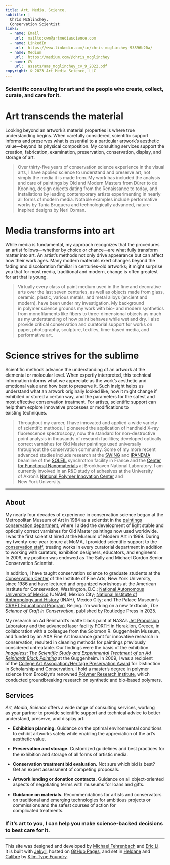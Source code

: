 ```yaml
---
title: Art, Media, Science.
subtitle: |
  Chris McGlinchey,
  Conservation Scientist
links:
  - name: Email
    url:  mailto:cwm@artmediascience.com
  - name: LinkedIn
    url:  https://www.linkedin.com/in/chris-mcglinchey-93896b20a/
  - name: Medium
    url:  https://medium.com/@chris_mcglinchey
  - name: CV
    url:  assets/ams_mcglinchey_cv_9_2022.pdf
copyright: © 2023 Art Media Science, LLC
---
```




### Scientific consulting for art and the people who create, collect, curate, and care for it.



# Art transcends the material

Looking beyond an artwork’s material properties is where true understanding begins. When carefully considered, scientific support informs and preserves what is essential to a particular artwork’s aesthetic value—beyond its physical composition. My consulting services support the creation, fabrication, examination, preservation, conservation, display, and storage of art.

> Over thirty-five years of conservation science experience in the visual arts, I have applied science to understand and preserve art, not simply the media it is made from. My work has included the analysis and care of paintings by Old and Modern Masters from Dürer to de Kooning, design objects dating from the Renaissance to today, and installations by leading contemporary artists experimenting in nearly all forms of modern media. Notable examples include performative works by Tania Bruguera and technologically advanced, nature-inspired designs by Neri Oxman.



# Media transforms into art

While media is fundamental, my approach recognizes that the procedures an artist follows—whether by choice or chance—are what fully transform matter into art. An artist’s methods not only drive appearance but can affect how their work ages. Many modern materials exert changes beyond the fading and discoloration familiar in centuries-old artworks; it might surprise you that for most media, traditional and modern, change is often greatest for art that is young.

> Virtually every class of paint medium used in the fine and decorative arts over the last seven centuries, as well as objects made from glass, ceramic, plastic, various metals, and metal alloys (ancient and modern), have been under my investigation. My background in polymer science grounds my work with bio- and modern synthetics from monofilaments like fibers to three-dimensional objects as much as my understanding of how paint behaves while wet and dry. I also provide critical conservation and curatorial support for works on paper, photography, sculpture, textiles, time-based media, and performative art.



# Science strives for the sublime

Scientific methods advance the understanding of an artwork at the elemental or molecular level. When expertly interpreted, this technical information informs what we appreciate as the work’s aesthetic and emotional value and how best to preserve it. Such insight helps us understand what an artwork originally looked like, how it might change if exhibited or stored a certain way, and the parameters for the safest and most effective conservation treatment. For artists, scientific support can help them explore innovative processes or modifications to existing techniques.

> Throughout my career, I have innovated and applied a wide variety of scientific methods. I pioneered the application of handheld X-ray fluorescence spectroscopy, now the standard for non-destructive point analysis in thousands of research facilities; developed optically correct varnishes for Old Master paintings used universally throughout the conservation community. Some of my more recent advanced studies include research at the [SWING](https://www.synchrotron-soleil.fr/en/beamlines/swing) and [IPANEMA](http://www.iperionch.eu/soleil-ipanema/) beamline of the [SOLEIL](https://www.synchrotron-soleil.fr/en) synchrotron facility in France and the [Center for Functional Nanomaterials](https://www.bnl.gov/cfn/) at Brookhaven National Laboratory. I am currently involved in an R&D study of adhesives at the University of Akron’s [National Polymer Innovation Center](https://www.uakron.edu/npic/) and New York University.



----------------



## About

My nearly four decades of experience in conservation science began at the Metropolitan Museum of Art in 1984 as a scientist in the [paintings conservation department](https://www.metmuseum.org/about-the-met/conservation-and-scientific-research/paintings-conservation), where I aided the development of light stable and optically correct varnishes for Old Master paintings now used worldwide. I was the first scientist hired at the Museum of Modern Art in 1999. During my twenty-one-year tenure at MoMA, I provided scientific support to the [conservation staff](https://www.moma.org/collection/about/conservation/), treating works in every curatorial department in addition to working with curators, exhibition designers, educators, and engineers. In 2009, my position was endowed as The Sally and Michael Gordon Senior Conservation Scientist.

In addition, I have taught conservation science to graduate students at the [Conservation Center](https://ifa.nyu.edu/conservation/index.htm) of the Institute of Fine Arts, New York University, since 1986 and have lectured and organized workshops at the American Institute for Conservation, Washington, D.C.; [National Autonomous University of Mexico](http://www.esteticas.unam.mx/instituto) (UNAM), Mexico City; [National Institute of Anthropology and History](https://www.encrym.edu.mx/#/AcercaDe/Presentacion) (INAH), Mexico City; and The Palace Museum’s [CRAFT Educational Program](https://www.wmf.org/project/craft-educational-program), Beijing. I’m working on a new textbook, *The Science of Craft in Conservation*, published by Routledge Press in 2025.

My research on Ad Reinhardt’s matte black paint at NASA’s [Jet Propulsion Laboratory](https://www.jpl.nasa.gov/who-we-are) and the advanced laser facility [FORTH](https://www.iesl.forth.gr/en/research/photonics-heritage-science) in Heraklion, Greece, in collaboration with a colleague from the Solomon R. Guggenheim Museum, and funded by an AXA Fine Art Insurance grant for innovative research in conservation, resulted in cleaning methods for paintings previously considered untreatable. Our findings were the basis of the exhibition [*Imageless: The Scientific Study and Experimental Treatment of an Ad Reinhardt Black Painting*](https://www.guggenheim.org/exhibition/imageless) at the Guggenheim. In 2009, I was a recipient of the [College Art Association / Heritage Preservation Award](https://www.collegeart.org/programs/awards/conservation) for Distinction in Scholarship and Conservation. I hold a master’s degree in polymer science from Brooklyn’s renowned [Polymer Research Institute](https://www.acs.org/content/acs/en/education/whatischemistry/landmarks/polymerresearchinstitute.html), which conducted groundbreaking research on synthetic and bio-based polymers.



## Services

*Art, Media, Science* offers a wide range of consulting services, working as your partner to provide scientific support and technical advice to better understand, preserve, and display art.

* **Exhibition planning.** Guidance on the optimal environmental conditions to exhibit artworks safely while enabling the appreciation of the art’s aesthetic value.

* **Preservation and storage.** Customized guidelines and best practices for the exhibition and storage of all forms of artistic media.

* **Conservation treatment bid evaluation.** Not sure which bid is best? Get an expert assessment of competing proposals.

* **Artwork lending or donation contracts.** Guidance on all object-oriented aspects of negotiating terms with museums for loans and gifts.

* **Guidance on materials.** Recommendations for artists and conservators on traditional and emerging technologies for ambitious projects or commissions and the safest courses of action for complicated treatments.



### If it’s art to you, I can help you make science-backed decisions to best care for it.



---



This site was designed and developed by [Michael Fehrenbach](https://michaelfehrenbach.com) and [Eric Li](https://eric.young.li). It is built with [Jekyll](https://jekyllrb.com), hosted on [GitHub Pages](https://pages.github.com), and set in [Heldane](https://klim.co.nz/blog/heldane-design-information/) and [Calibre](https://klim.co.nz/blog/metric-and-calibre-design-information/) by [Klim Type Foundry](https://klim.co.nz).
